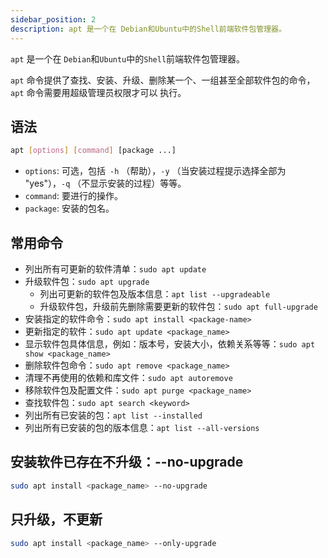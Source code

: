 ```yaml
---
sidebar_position: 2
description: apt 是一个在 Debian和Ubuntu中的Shell前端软件包管理器。
---
```


`apt` 是一个在 `Debian`和`Ubuntu`中的`Shell`前端软件包管理器。

`apt` 命令提供了查找、安装、升级、删除某一个、一组甚至全部软件包的命令，`apt` 命令需要用超级管理员权限才可以 执行。

## 语法

```bash
apt [options] [command] [package ...]
```

- `options`: 可选，包括` -h` （帮助），`-y` （当安装过程提示选择全部为 "yes"），`-q` （不显示安装的过程）等等。
- `command`: 要进行的操作。
- `package`: 安装的包名。

## 常用命令

- 列出所有可更新的软件清单：`sudo apt update`
- 升级软件包：`sudo apt upgrade`
  - 列出可更新的软件包及版本信息：`apt list --upgradeable`
  - 升级软件包，升级前先删除需要更新的软件包：`sudo apt full-upgrade`
- 安装指定的软件命令：`sudo apt install <package-name>`
- 更新指定的软件：`sudo apt update <package_name>`
- 显示软件包具体信息，例如：版本号，安装大小，依赖关系等等：`sudo apt show <package_name>`
- 删除软件包命令：`sudo apt remove <package_name>`
- 清理不再使用的依赖和库文件：`sudo apt autoremove`
- 移除软件包及配置文件：`sudo apt purge <package_name>`
- 查找软件包：`sudo apt search <keyword>`
- 列出所有已安装的包：`apt list --installed`
- 列出所有已安装的包的版本信息：`apt list --all-versions`

## 安装软件已存在不升级：--no-upgrade

```bash
sudo apt install <package_name> --no-upgrade
```



## 只升级，不更新

```bash
sudo apt install <package_name> --only-upgrade
```

